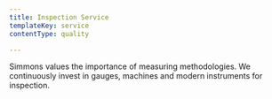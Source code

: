 ```yaml
---
title: Inspection Service
templateKey: service
contentType: quality

---
```

Simmons values the importance of measuring methodologies. We continuously invest in gauges, machines and modern instruments for inspection.

